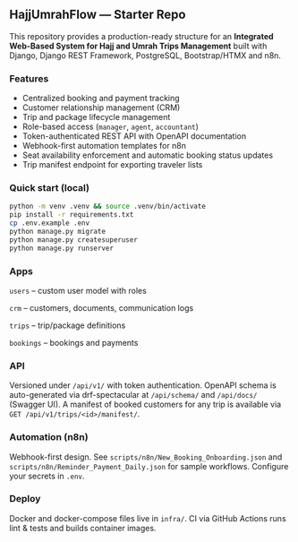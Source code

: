 ## HajjUmrahFlow — Starter Repo

This repository provides a production-ready structure for an **Integrated Web-Based System for Hajj and Umrah Trips Management**
 built with Django, Django REST Framework, PostgreSQL, Bootstrap/HTMX and n8n.

### Features
- Centralized booking and payment tracking
- Customer relationship management (CRM)
- Trip and package lifecycle management
- Role-based access (`manager`, `agent`, `accountant`)
- Token-authenticated REST API with OpenAPI documentation
- Webhook-first automation templates for n8n
- Seat availability enforcement and automatic booking status updates
- Trip manifest endpoint for exporting traveler lists

### Quick start (local)

```bash
python -m venv .venv && source .venv/bin/activate
pip install -r requirements.txt
cp .env.example .env
python manage.py migrate
python manage.py createsuperuser
python manage.py runserver
```

### Apps

`users` – custom user model with roles

`crm` – customers, documents, communication logs

`trips` – trip/package definitions

`bookings` – bookings and payments

### API

Versioned under `/api/v1/` with token authentication. OpenAPI schema is auto-generated via drf-spectacular at `/api/schema/` and `/api/docs/` (Swagger UI). A manifest of booked customers for any trip is available via `GET /api/v1/trips/<id>/manifest/`.

### Automation (n8n)

Webhook-first design. See `scripts/n8n/New_Booking_Onboarding.json` and `scripts/n8n/Reminder_Payment_Daily.json` for sample workflows. Configure your secrets in `.env`.

### Deploy

Docker and docker-compose files live in `infra/`. CI via GitHub Actions runs lint & tests and builds container images.